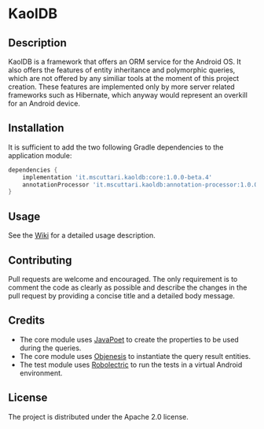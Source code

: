 # KaolDB
## Description
KaolDB is a framework that offers an ORM service for the Android OS. It also offers the features of entity inheritance and polymorphic queries, which are not offered by any similiar tools at the moment of this project creation. These features are implemented only by more server related frameworks such as Hibernate, which anyway would represent an overkill for an Android device.

## Installation
It is sufficient to add the two following Gradle dependencies to the application module:

```gradle
dependencies {
    implementation 'it.mscuttari.kaoldb:core:1.0.0-beta.4'
    annotationProcessor 'it.mscuttari.kaoldb:annotation-processor:1.0.0-beta.4'
}
```

## Usage
See the [Wiki](https://github.com/mscuttari/KaolDB/wiki) for a detailed usage description.

## Contributing
Pull requests are welcome and encouraged. The only requirement is to comment the code as clearly as possible and describe the changes in the pull request by providing a concise title and a detailed body message.

## Credits
* The core module uses [JavaPoet](https://github.com/square/javapoet) to create the properties to be used during the queries.
* The core module uses [Objenesis](https://github.com/easymock/objenesis) to instantiate the query result entities.
* The test module uses [Robolectric](https://github.com/robolectric/robolectric) to run the tests in a virtual Android environment.

## License
The project is distributed under the Apache 2.0 license.
